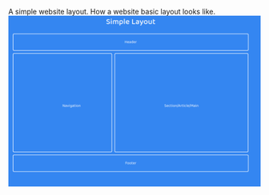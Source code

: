 A simple website layout. How a website basic layout looks like.
![](https://raw.githubusercontent.com/SohanR/Simple-Layout/master/demo.png)

